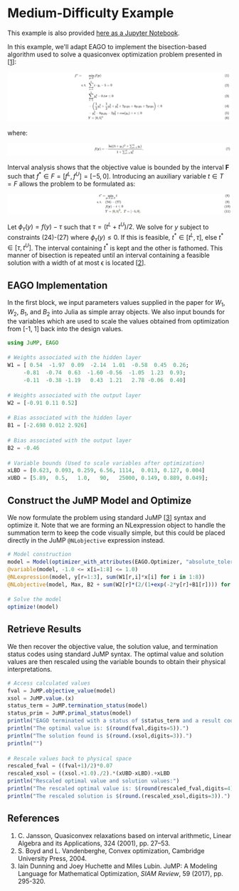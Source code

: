 # Medium-Difficulty Example

This example is also provided [here as a Jupyter Notebook](https://github.com/PSORLab/EAGO-notebooks/blob/master/notebooks/custom_quasiconvex.ipynb).

In this example, we'll adapt EAGO to implement the bisection-based algorithm used to solve
a quasiconvex optimization problem presented in [[1](#references)]:

![Equation 1](qc_Equation_1.png)

where:

![Equation 2](qc_Equation_2.png)

Interval analysis shows that the objective value is bounded by the interval **F** such that
$f^*∈ F = [f^L, f^U] = [-5, 0]$. Introducing an auxiliary variable $t∈ T = F$ allows the
problem to be formulated as:

![Equation 3](qc_Equation_3.png)

Let $ϕ_τ(y) = f(y) - τ$ such that $\tau = (t^L + t^U)/2$. We solve for $y$ subject to
constraints (24)-(27) where $ϕ_τ (y) ≤ 0$. If this is feasible, $t^*∈ [t^L,τ]$, else
$t^*∈ [τ, t^U]$. The interval containing $t^*$ is kept and the other is fathomed. This
manner of bisection is repeated until an interval containing a feasible solution with a
width of at most ϵ is located [[2](#references)].

## EAGO Implementation

In the first block, we input parameters values supplied in the paper for $W_1$, $W_2$, 
$B_1$, and $B_2$ into Julia as simple array objects. We also input bounds for the variables
which are used to scale the values obtained from optimization from [-1, 1] back into the
design values.

```julia
using JuMP, EAGO

# Weights associated with the hidden layer
W1 = [ 0.54  -1.97  0.09  -2.14  1.01  -0.58  0.45  0.26;
     -0.81  -0.74  0.63  -1.60 -0.56  -1.05  1.23  0.93;
     -0.11  -0.38 -1.19   0.43  1.21   2.78 -0.06  0.40]

# Weights associated with the output layer
W2 = [-0.91 0.11 0.52]

# Bias associated with the hidden layer
B1 = [-2.698 0.012 2.926]

# Bias associated with the output layer
B2 = -0.46

# Variable bounds (Used to scale variables after optimization)
xLBD = [0.623, 0.093, 0.259, 6.56, 1114,  0.013, 0.127, 0.004]
xUBD = [5.89,  0.5,   1.0,   90,   25000, 0.149, 0.889, 0.049];
```

## Construct the JuMP Model and Optimize

We now formulate the problem using standard JuMP [[3](#references)] syntax and optimize it. Note that 
we are forming an NLexpression object to handle the summation term to keep the code 
visually simple, but this could be placed directly in the JuMP `@NLobjective` expression
instead.

```julia
# Model construction
model = Model(optimizer_with_attributes(EAGO.Optimizer, "absolute_tolerance" => 0.001))
@variable(model, -1.0 <= x[i=1:8] <= 1.0)
@NLexpression(model, y[r=1:3], sum(W1[r,i]*x[i] for i in 1:8))
@NLobjective(model, Max, B2 + sum(W2[r]*(2/(1+exp(-2*y[r]+B1[r]))) for r=1:3))

# Solve the model
optimize!(model)
```

## Retrieve Results

We then recover the objective value, the solution value, and termination status codes 
using standard JuMP syntax. The optimal value and solution values are then rescaled 
using the variable bounds to obtain their physical interpretations.

```julia
# Access calculated values
fval = JuMP.objective_value(model)
xsol = JuMP.value.(x)
status_term = JuMP.termination_status(model)
status_prim = JuMP.primal_status(model)
println("EAGO terminated with a status of $status_term and a result code of $status_prim.")
println("The optimal value is: $(round(fval,digits=5)).")
println("The solution found is $(round.(xsol,digits=3)).")
println("")

# Rescale values back to physical space
rescaled_fval = ((fval+1)/2)*0.07
rescaled_xsol = ((xsol.+1.0)./2).*(xUBD-xLBD).+xLBD
println("Rescaled optimal value and solution values:")
println("The rescaled optimal value is: $(round(rescaled_fval,digits=4))")
println("The rescaled solution is $(round.(rescaled_xsol,digits=3)).")
```

## References

1. C. Jansson, Quasiconvex relaxations based on interval arithmetic, Linear Algebra and its Applications, 324 (2001), pp. 27–53.
2. S. Boyd and L. Vandenberghe, Convex optimization, Cambridge University Press, 2004.
3. Iain Dunning and Joey Huchette and Miles Lubin. JuMP: A Modeling Language for Mathematical Optimization, *SIAM Review*, 59 (2017), pp. 295-320.
